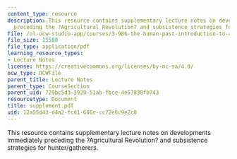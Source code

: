 ```yaml
---
content_type: resource
description: This resource contains supplementary lecture notes on developments immediately
  preceding the ?Agricultural Revolution? and subsistence strategies for hunter/gatherers.
file: /ol-ocw-studio-app/courses/3-986-the-human-past-introduction-to-archaeology-fall-2006/12a55d43d4a2fcd1686ccc72e6c9e2c0_supplement.pdf
file_size: 15580
file_type: application/pdf
learning_resource_types:
- Lecture Notes
license: https://creativecommons.org/licenses/by-nc-sa/4.0/
ocw_type: OCWFile
parent_title: Lecture Notes
parent_type: CourseSection
parent_uid: 729bc5d3-3929-51ab-fbce-4e57838fb743
resourcetype: Document
title: supplement.pdf
uid: 12a55d43-d4a2-fcd1-686c-cc72e6c9e2c0
---
```

This resource contains supplementary lecture notes on developments immediately preceding the ?Agricultural Revolution? and subsistence strategies for hunter/gatherers.